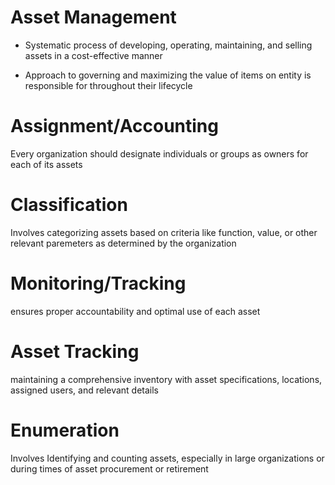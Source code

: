 # Asset Management

- Systematic process of developing, operating, maintaining, and selling assets in a cost-effective manner

- Approach to governing and maximizing the value of items on entity is responsible for throughout their lifecycle

# Assignment/Accounting

Every organization should designate individuals or groups as owners for each of its assets

# Classification

Involves categorizing assets based on criteria like function, value, or other relevant paremeters as determined by the organization

# Monitoring/Tracking

ensures proper accountability and optimal use of each asset

# Asset Tracking

maintaining a comprehensive inventory with asset specifications, locations, assigned users, and relevant details

# Enumeration

Involves Identifying and counting assets, especially in large organizations or during times of asset procurement or retirement

